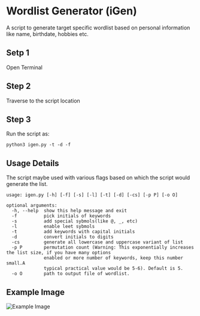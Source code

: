 # Wordlist Generator (iGen)

A script to generate target specific wordlist based on personal information like name, birthdate, hobbies etc.

## Setp 1

Open Terminal

## Step 2

Traverse to the script location

## Step 3

Run the script as:

`python3 igen.py -t -d -f`

## Usage Details

The script maybe used with various flags based on which the script would generate the list.

```
usage: igen.py [-h] [-f] [-s] [-l] [-t] [-d] [-cs] [-p P] [-o O]

optional arguments:
  -h, --help  show this help message and exit
  -f          pick initials of keywords
  -s          add special sybmols(like @, _, etc)
  -l          enable leet sybmols
  -t          add keywords with capital initials
  -d          convert initials to digits
  -cs         generate all lowercase and uppercase variant of list
  -p P        permutation count (Warning: This exponentially increases the list size, if you have many options
              enabled or more number of keywords, keep this number small.A
              typical practical value would be 5-6). Default is 5.
  -o O        path to output file of wordlist.
```

## Example Image

![Example Image](./example.png)
